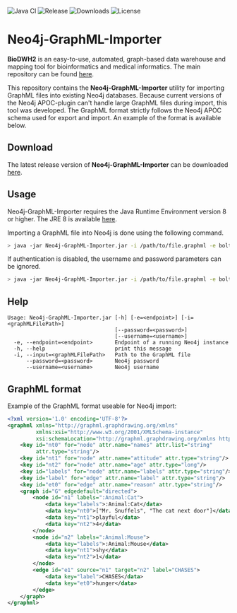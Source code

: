 ![Java CI](https://github.com/BioDWH2/Neo4j-GraphML-Importer/workflows/Java%20CI/badge.svg?branch=develop) ![Release](https://img.shields.io/github/v/release/BioDWH2/Neo4j-GraphML-Importer) ![Downloads](https://img.shields.io/github/downloads/BioDWH2/Neo4j-GraphML-Importer/total) ![License](https://img.shields.io/github/license/BioDWH2/Neo4j-GraphML-Importer)

# Neo4j-GraphML-Importer
**BioDWH2** is an easy-to-use, automated, graph-based data warehouse and mapping tool for bioinformatics and medical informatics. The main repository can be found [here](https://github.com/BioDWH2/BioDWH2).

This repository contains the **Neo4j-GraphML-Importer** utility for importing GraphML files into existing Neo4j databases. Because current versions of the Neo4j APOC-plugin can't handle large GraphML files during import, this tool was developed. The GraphML format strictly follows the Neo4j APOC schema used for export and import. An example of the format is available below.

## Download
The latest release version of **Neo4j-GraphML-Importer** can be downloaded [here](https://github.com/BioDWH2/Neo4j-GraphML-Importer/releases/latest).

## Usage
Neo4j-GraphML-Importer requires the Java Runtime Environment version 8 or higher. The JRE 8 is available [here](https://www.oracle.com/java/technologies/javase-jre8-downloads.html).

Importing a GraphML file into Neo4j is done using the following command.
~~~BASH
> java -jar Neo4j-GraphML-Importer.jar -i /path/to/file.graphml -e bolt://localhost:8083 --username user --password pass
~~~

If authentication is disabled, the username and password parameters can be ignored.
~~~BASH
> java -jar Neo4j-GraphML-Importer.jar -i /path/to/file.graphml -e bolt://localhost:8083
~~~

## Help
~~~
Usage: Neo4j-GraphML-Importer.jar [-h] [-e=<endpoint>] [-i=<graphMLFilePath>]
                                  [--password=<password>]
                                  [--username=<username>]
  -e, --endpoint=<endpoint>       Endpoint of a running Neo4j instance
  -h, --help                      print this message
  -i, --input=<graphMLFilePath>   Path to the GraphML file
      --password=<password>       Neo4j password
      --username=<username>       Neo4j username
~~~

## GraphML format
Example of the GraphML format useable for Neo4j import:
~~~xml
<?xml version='1.0' encoding='UTF-8'?>
<graphml xmlns="http://graphml.graphdrawing.org/xmlns"
         xmlns:xsi="http://www.w3.org/2001/XMLSchema-instance"
         xsi:schemaLocation="http://graphml.graphdrawing.org/xmlns http://graphml.graphdrawing.org/xmlns/1.0/graphml.xsd">
    <key id="nt0" for="node" attr.name="names" attr.list="string"
         attr.type="string"/>
    <key id="nt1" for="node" attr.name="attitude" attr.type="string"/>
    <key id="nt2" for="node" attr.name="age" attr.type="long"/>
    <key id="labels" for="node" attr.name="labels" attr.type="string"/>
    <key id="label" for="edge" attr.name="label" attr.type="string"/>
    <key id="et0" for="edge" attr.name="reason" attr.type="string"/>
    <graph id="G" edgedefault="directed">
        <node id="n1" labels=":Animal:Cat">
            <data key="labels">:Animal:Cat</data>
            <data key="nt0">["Mr. Snuffels", "The cat next door"]</data>
            <data key="nt1">playful</data>
            <data key="nt2">4</data>
        </node>
        <node id="n2" labels=":Animal:Mouse">
            <data key="labels">:Animal:Mouse</data>
            <data key="nt1">shy</data>
            <data key="nt2">1</data>
        </node>
        <edge id="e1" source="n1" target="n2" label="CHASES">
            <data key="label">CHASES</data>
            <data key="et0">hunger</data>
        </edge>
    </graph>
</graphml>
~~~
